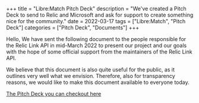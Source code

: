+++
title = "Libre:Match Pitch Deck"
description = "We've created a Pitch Deck to send to Relic and Microsoft and ask for support to create something nice for the community."
date = 2022-03-17
tags = ["Libre:Match", "Pitch Deck"]
categories = ["Pitch Deck", "Documents"]
+++

Hello,
We have sent the following document to the people responsible for the Relic Link API in mid-March 2022 to present our project and our goals with the hope of some official support from the maintainers of the Relic Link API.

We believe that this document is also quite useful for the public, as it outlines very well what we envision. Therefore, also for transparency reasons, we would like to make this document available to everyone today.

[The Pitch Deck you can checkout here](\docs\LibreMatch_Pitch_Deck.pdf)
